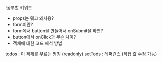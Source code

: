 !공부할 키워드

- props는 뭐고 왜사용?
- form이란?
- form에서 button을 만들어서 onSubmit을 하면?
- button에서 onClick과 무슨 차이?
- 객체에 대한 코드 해석 방법

todos : 이 객체를 부르는 명칭 (readonly)
setTods : 레퍼런스 (직접 값 수정 가능)

